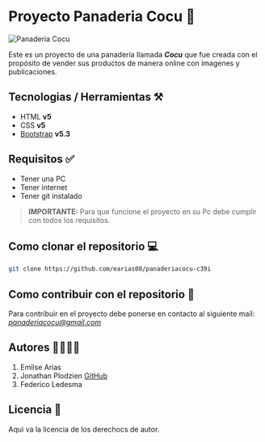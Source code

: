 # Proyecto Panaderia Cocu 🥐

![Panaderia Cocu](https://www.cocu.com.ar/web/image/7459-6b9ca3a2/WhatsApp%20Image%202021-05-05%20at%2017.30.34.jpeg)

Este es un proyecto de una panadería llamada ***Cocu*** que fue  creada con el propósito de vender sus productos de manera online con imagenes y publicaciones.

## Tecnologias / Herramientas ⚒️

- HTML **v5**
- CSS **v5**
- [Bootstrap](https://getbootstrap.com/) **v5.3**

## Requisitos ✅

- Tener una PC
- Tener internet
- Tener git instalado

>**IMPORTANTE:** Para que funcione el proyecto en su Pc debe cumplir con todos los requisitos.

## Como clonar el repositorio 💻

```bash
git clone https://github.com/earias08/panaderiacocu-c39i
```

## Como contribuir con el repositorio 🤝

Para contribuir en el proyecto debe ponerse en contacto al siguiente mail: *panaderiacocu@gmail.com*

## Autores 👨‍💻👩‍💻

1. Emilse Arias
2. Jonathan Plodzien [GitHub](https://github.com/JonyPlo)
3. Federico Ledesma

## Licencia 📄

Aqui va la licencia de los derechocs de autor.
